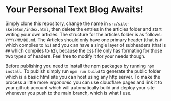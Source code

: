 # Your Personal Text Blog Awaits!
Simply clone this repository, change the name in `src/site-skeleton/index.html`, then delete the entries in the articles folder and start writing your own articles. The structure for the articles folder is as follows: `YYYY/MM/DD.md`.
The Articles should only have one primary header (that is `#` which compiles to `h1`) and you can have a single layer of subheaders (that is `##` which compiles to `h2`), because the css file only has formating for those two types of headers. Feel free to modify it for your needs though.

Before publishing you need to install the npm packages by running ```npm install```.
To publish simply run ```npm run build``` to generate the public folder which is a basic html site you can host using any http server.
To make the process a little more *ergonomic* you can use cloudflare pages and link it to your github account which will automatically build and deploy your site whenever you push to the main branch, which is what I use.